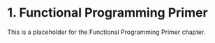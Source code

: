 # 1. Functional Programming Primer

This is a placeholder for the Functional Programming Primer chapter.
